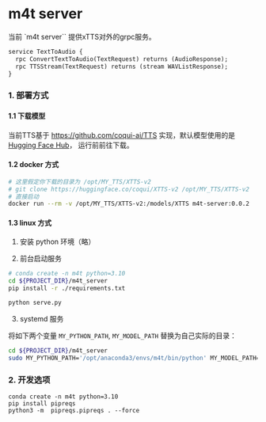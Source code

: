 # m4t server

当前 `m4t server`` 提供xTTS对外的grpc服务。

```protobuf
service TextToAudio {
  rpc ConvertTextToAudio(TextRequest) returns (AudioResponse);
  rpc TTSStream(TextRequest) returns (stream WAVListResponse);
}
```


### 1. 部署方式

#### 1.1 下载模型

当前TTS基于 https://github.com/coqui-ai/TTS 实现，默认模型使用的是 [Hugging Face Hub](https://huggingface.co/coqui/XTTS-v2)，
运行前前往下载。

#### 1.2 docker 方式

```bash
# 这里假定你下载的目录为 /opt/MY_TTS/XTTS-v2
# git clone https://huggingface.co/coqui/XTTS-v2 /opt/MY_TTS/XTTS-v2
# 直接启动
docker run --rm -v /opt/MY_TTS/XTTS-v2:/models/XTTS m4t-server:0.0.2
```


#### 1.3 linux 方式

1. 安装 python 环境（略）

2. 前台启动服务

```bash
# conda create -n m4t python=3.10
cd ${PROJECT_DIR}/m4t_server
pip install -r ./requirements.txt

python serve.py

```

3. systemd 服务

将如下两个变量 `MY_PYTHON_PATH`, `MY_MODEL_PATH` 替换为自己实际的目录：

```bash
cd ${PROJECT_DIR}/m4t_server
sudo MY_PYTHON_PATH='/opt/anaconda3/envs/m4t/bin/python' MY_MODEL_PATH='./model/xtts_v1' ./install.sh

```


### 2. 开发选项

```
conda create -n m4t python=3.10
pip install pipreqs
python3 -m  pipreqs.pipreqs . --force
```